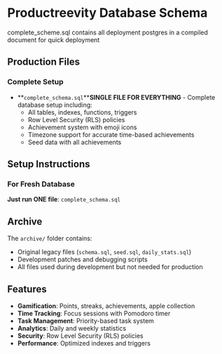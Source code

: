 # Productreevity Database Schema
complete_scheme.sql contains all deployment postgres in a compiled document for quick deployment

## Production Files

### Complete Setup
- **`complete_schema.sql`****SINGLE FILE FOR EVERYTHING** - Complete database setup including:
  - All tables, indexes, functions, triggers
  - Row Level Security (RLS) policies  
  - Achievement system with emoji icons
  - Timezone support for accurate time-based achievements
  - Seed data with all achievements


## Setup Instructions

### For Fresh Database
**Just run ONE file**: `complete_schema.sql`



## Archive

The `archive/` folder contains:
- Original legacy files (`schema.sql`, `seed.sql`, `daily_stats.sql`)
- Development patches and debugging scripts
- All files used during development but not needed for production

## Features

- **Gamification**: Points, streaks, achievements, apple collection
- **Time Tracking**: Focus sessions with Pomodoro timer
- **Task Management**: Priority-based task system
- **Analytics**: Daily and weekly statistics
- **Security**: Row Level Security (RLS) policies
- **Performance**: Optimized indexes and triggers
